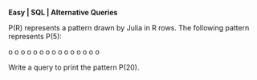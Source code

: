 **Easy | SQL | Alternative Queries**

P(R) represents a pattern drawn by Julia in R rows. The following pattern represents P(5):

o o o o o
o o o o
o o o 
o o
o

Write a query to print the pattern P(20).
